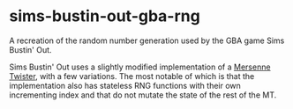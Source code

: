 # sims-bustin-out-gba-rng
A recreation of the random number generation used by the GBA game Sims Bustin' Out.

Sims Bustin' Out uses a slightly modified implementation of a [Mersenne Twister](https://en.wikipedia.org/wiki/Mersenne_Twister), with a few variations. 
The most notable of which is that the implementation also has stateless RNG functions with their own incrementing index and that do not mutate the state of the rest of the MT.
